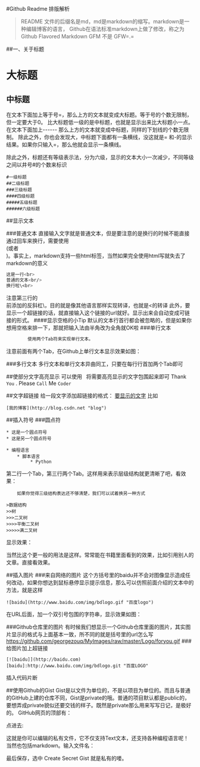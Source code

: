 #Github Readme 排版解析
    
>README 文件的后缀名是md，md是markdown的缩写。markdown是一种编辑博客的语言，
>Github在语法标准markdown上做了修改，称之为Github Flavored Markdown GFM 不是 GFW=.=

##一、关于标题

大标题  
====  
中标题
-----

在文本下面加上等于号=，那么上方的文本就变成大标题。等于号的个数无限制，但一定要大于0。
比大标题低一级的是中标题，也就是显示出来比大标题小一点。在文本下面加上------ 那么上方的文本就变成中标题，同样的下划线的个数无限制。
除此之外，你也会发现大，中标题下面都有一条横线，没这就是= 和-的显示结果。如果你只输入=，那么他就会显示一条横线。

除此之外，标题还有等级表示法，分为六级，显示的文本大小一次减少，不同等级之间以井号#的个数来标识
```mark
#一级标题
##二级标题
###三级标题
####四级标题
#####五级标题
######六级标题
```
##显示文本

###普通文本
    直接输入文字就是普通文本，但是要注意的是换行的时候不能直接通过回车来换行，需要使用<br>(或者<br/>)。事实上，markdown支持一些html标签，当然如果完全使用html写就失去了markdown的意义
```bash
这是一行<br>
普通的文本<br/>
换行啦\<br>
```
注意第三行的<br>前添加的反斜杠\，目的就是像其他语言那样实现转译，也就是<的转译
此外，要显示一个超链接的话，就直接输入这个链接的url就好。显示出来会自动变成可链接的形式。
####显示空格的小Tip
默认的文本行首行都会被忽略的，但是如果你想用空格来排一下，那就把输入法由半角改为全角就OK啦
###单行文本
```bash
        使用两个Tab符来实现单行文本。
```
注意前面有两个Tab，在Github上单行文本显示效果如图：


###多行文本
多行文本和单行文本异曲同工，只要在每行行首加两个Tab即可

##使部分文字高亮显示
可以使用` ` 将需要高亮显示的文字包围起来即可
Thank `You` . Please `Call` Me `Coder`

##文字超链接
给一段文字添加超链接的格式： [要显示的文字](超链接的地址  "悬停显示") 比如
```mark
[我的博客](http://blog.csdn.net "blog")
```
##插入符号
###圆点符
```mark
* 这是一个圆点符号
* 这是另一个圆点符号
```

```mark
* 编程语言
    * 脚本语言
         * Python
```
第二行一个Tab，第三行两个Tab。这样用来表示层级结构就更清晰了吧，看效果：

        如果你觉得三级结构表达还不够清楚，我们可以试着换另一种方式
```mark
>数据结构
>>树
>>>二叉树
>>>>平衡二叉树
>>>>>满二叉树
```
显示效果：

当然比这个更一般的用法是这样。常常能在书籍里面看到的效果，比如引用别人的文章。直接看效果。


##插入图片
###来自网络的图片
这个方括号里的baidu并不会对图像显示造成任何改动，如果你想达到鼠标悬停显示提示信息，那么可以仿照前面介绍的文本中的方法，就是这样
```mark
![baidu](http://www.baidu.com/img/bdlogo.gif "百度logo")
```
在URL后面，加一个双引号包围的字符串，显示效果如图：


###Github仓库里的图片
有时候我们想显示一个Github仓库里面的图片，其实图片显示的格式与上面基本一致，所不同的就是括号里的url怎么写
https://github.com/georgezouq/MyImages/raw/master/Logo/foryou.gif
###给图片加上超链接
```mark
[![baidu]](http://baidu.com)
[baidu]:http://www.baidu.com/img/bdlogo.git "百度LOGO"
```
插入代码片断



##使用Github的Gist
Gist是以文件为单位的，不是以项目为单位的。而且与普通的GitHub上建的仓库不同，Gist是private的哦。普通的项目默认都是public的，要想弄成private貌似还要交钱的样子。既然是private那么用来写写日记，是极好的。
GitHub网页的顶部有：

点进去:

这就是你可以编辑的私有文件，它不仅支持Text文本，还支持各种编程语言呢！当然也包括markdown。输入文件名：

最后保存，选中 Create Secret Gist 就是私有的喽。





